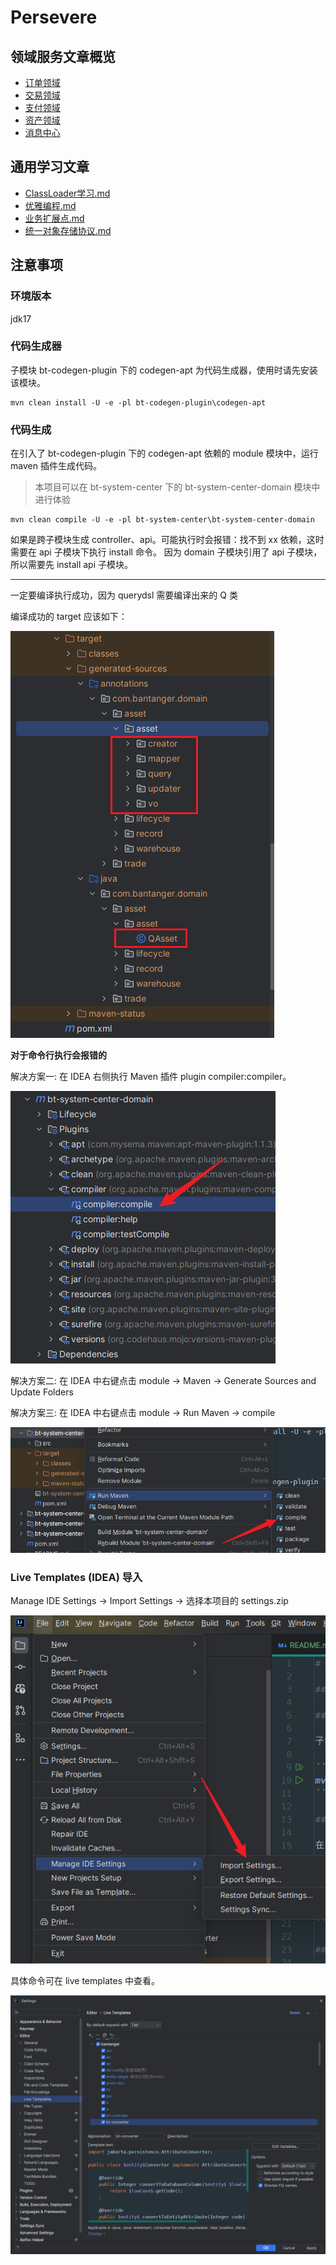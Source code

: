 # Persevere

## 领域服务文章概览

- [订单领域](bt-system-center/bt-system-center-domain/src/main/java/com/bantanger/domain/trade/order/订单领域.md)
- [交易领域](bt-system-center/bt-system-center-domain/src/main/java/com/bantanger/domain/trade/交易领域.md)
- [支付领域](bt-system-center/bt-system-center-domain/src/main/java/com/bantanger/domain/pay/支付领域.md)
- [资产领域](bt-system-center/bt-system-center-domain/src/main/java/com/bantanger/domain/asset/资产领域.md)
- [消息中心](bt-system-center/bt-system-center-domain/src/main/java/com/bantanger/domain/message/消息领域.md)

## 通用学习文章

- [ClassLoader学习.md](bt-practise/elegant-practise/ClassLoader学习.md)
- [优雅编程.md](bt-practise/elegant-practise/优雅编程.md)
- [业务扩展点.md](bt-common-starters/bt-extension-spring-boot-starter/业务扩展点.md)
- [统一对象存储协议.md](bt-common-starters/bt-oss-spring-boot-starter/统一对象存储协议.md)

## 注意事项

### 环境版本

jdk17

### 代码生成器

子模块 bt-codegen-plugin 下的 codegen-apt 为代码生成器，使用时请先安装该模块。

```shell
mvn clean install -U -e -pl bt-codegen-plugin\codegen-apt
```

### 代码生成

在引入了 bt-codegen-plugin 下的 codegen-apt 依赖的 module 模块中，运行 maven 插件生成代码。

> 本项目可以在 bt-system-center 下的 bt-system-center-domain 模块中进行体验

```shell
mvn clean compile -U -e -pl bt-system-center\bt-system-center-domain
```

如果是跨子模块生成 controller、api。可能执行时会报错：找不到 xx 依赖，这时需要在 api 子模块下执行 install 命令。
因为 domain 子模块引用了 api 子模块，所以需要先 install api 子模块。

---

一定要编译执行成功，因为 querydsl 需要编译出来的 Q 类

编译成功的 target 应该如下：

![编译成功的target目录.png](docs/photo/编译成功的target目录.png)

**对于命令行执行会报错的**

解决方案一: 在 IDEA 右侧执行 Maven 插件 plugin compiler:compiler。

![img2.png](docs/photo/img2.png)

解决方案二: 在 IDEA 中右键点击 module -> Maven -> Generate Sources and Update Folders

解决方案三: 在 IDEA 中右键点击 module -> Run Maven -> compile

![img3.png](docs/photo/img3.png)

### Live Templates (IDEA) 导入

Manage IDE Settings -> Import Settings -> 选择本项目的 settings.zip 

![img.png](docs/photo/img.png)

具体命令可在 live templates 中查看。

![img4.png](docs/photo/img4.png)
